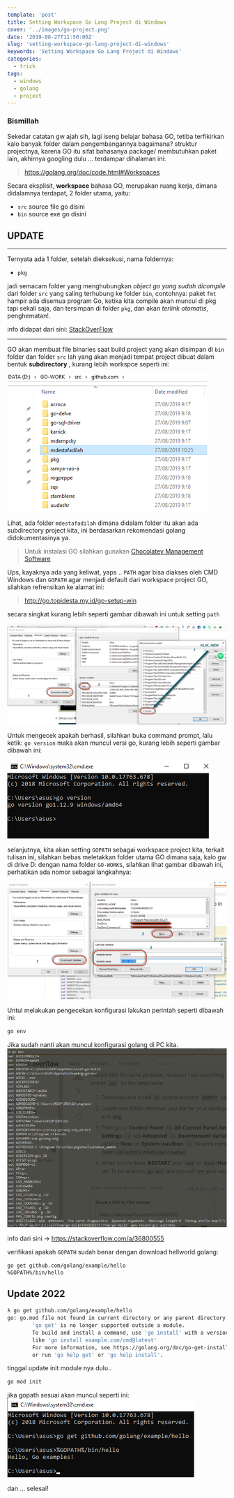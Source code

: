 ```yaml
---
template: 'post'
title: Setting Workspace Go Lang Project di Windows
cover: '../images/go-project.png'
date: '2019-08-27T11:50:00Z'
slug: 'setting-workspace-go-lang-project-di-windows'
keywords: 'Setting Workspace Go Lang Project di Windows'
categories:
  - trick
tags:
  - windows
  - golang
  - project
---
```


### Bismillah

Sekedar catatan gw ajah sih, lagi iseng belajar bahasa GO, tetiba terfikirkan kalo banyak folder dalam pengembangannya bagaimana? struktur projectnya, karena GO itu sifat bahasanya package/ membutuhkan paket lain, akhirnya googling dulu ... terdampar dihalaman ini:

> https://golang.org/doc/code.html#Workspaces

Secara eksplisit, **workspace** bahasa GO, merupakan ruang kerja, dimana didalamnya terdapat, 2 folder utama, yaitu:

- `src` source file go disini
- `bin` source exe go disini

## UPDATE

---

Ternyata ada 1 folder, setelah dieksekusi, nama foldernya:

- `pkg`

jadi semacam folder yang menghubungkan _object go yang sudah dicompile_ dari folder `src` yang saling terhubung ke folder `bin`, contohnya: paket `fmt` hampir ada disemua program Go, ketika kita compile akan muncul di pkg tapi sekali saja, dan tersimpan di folder `pkg`, dan akan _terlink otomatis_, penghematan!.

info didapat dari sini: [StackOverFlow](https://stackoverflow.com/a/47369867)

---

GO akan membuat file binaries saat build project yang akan disimpan di `bin` folder dan folder `src` lah yang akan menjadi tempat project dibuat dalam bentuk **subdirectory** , kurang lebih workspce seperti ini:

![directory windows](../images/directory-windows.png)

Lihat, ada folder `mdestafadilah` dimana didalam folder itu akan ada subdirectory project kita, ini berdasarkan rekomendasi golang didokumentasinya ya.

> Untuk instalasi GO silahkan gunakan [Chocolatey Management Software](aplikasi-manager-aplikasi-di-windows)

Ups, kayaknya ada yang keliwat, yaps .. `PATH` agar bisa diakses oleh CMD Windows dan `GOPATH` agar menjadi default dari workspace project GO, silahkan refrensikan ke alamat ini:

> http://go.topidesta.my.id/go-setup-win

secara singkat kurang lebih seperti gambar dibawah ini untuk setting `path`

![Setting Path Windows](../images/path-go-cmd.png)

Untuk mengecek apakah berhasil, silahkan buka command prompt, lalu ketik: `go version` maka akan muncul versi go, kurang lebih seperti gambar dibawah ini:

![Versi GO Windows](../images/go-version.png)

selanjutnya, kita akan setting `GOPATH` sebagai workspace project kita, terkait tulisan ini, silahkan bebas meletakkan folder utama GO dimana saja, kalo gw di drive D: dengan nama folder `GO-WORKS`, silahkan lihat gambar dibawah ini, perhatikan ada nomor sebagai langkahnya:

![GOPATH Windows](../images/go-path-project.png)

Untul melakukan pengecekan konfigurasi lakukan perintah seperti dibawah ini:
```bash
go env
```

Jika sudah nanti akan muncul konfigurasi golang di PC kita.
![GOENV](../images/go-env.png)

info dari sini -> https://stackoverflow.com/a/36800555

verifikasi apakah `GOPATH` sudah benar dengan download hellworld golang:

```cms
go get github.com/golang/example/hello
%GOPATH%/bin/hello
```

## Update 2022
```bash
λ go get github.com/golang/example/hello
go: go.mod file not found in current directory or any parent directory.
        'go get' is no longer supported outside a module.
        To build and install a command, use 'go install' with a version,
        like 'go install example.com/cmd@latest'
        For more information, see https://golang.org/doc/go-get-install-deprecation
        or run 'go help get' or 'go help install'.
```

tinggal update init module nya dulu..

```bash
go mod init
```


jika gopath sesuai akan muncul seperti ini:
![GOPATH HELLOW](../images/go-path-hello.png)

dan ... selesai!
